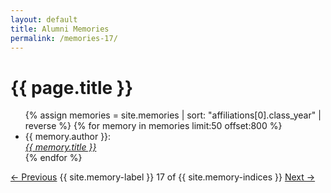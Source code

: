 ```yaml
---
layout: default
title: Alumni Memories
permalink: /memories-17/
---
```


<h1>{{ page.title }}</h1>

<ul>
  {% assign memories = site.memories | sort: "affiliations[0].class_year" | reverse %}
  {% for memory in memories limit:50 offset:800 %}
    <li>
      {{ memory.author }}:<br><a href="{{ memory.url }}"><i>{{ memory.title }}</i></a>
    </li>
  {% endfor %}
</ul>

<nav class="memory-nav">
  <a href="/memories-16/" class="pill-nav prev">&larr; Previous</a>
  <span>{{ site.memory-label }} 17 of {{ site.memory-indices }}</span>
  <a href="/memories-18/" class="pill-nav next">Next &rarr;</a>
</nav>
